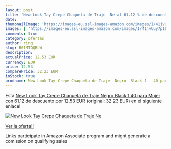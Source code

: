 ```yaml
---
layout: post
title: 'New Look Tay Crepe Chaqueta de Traje  Ne al 61.12 % de descuento'
date: 
thumbnailImage: 'https://images-eu.ssl-images-amazon.com/images/I/41jvUuy7p1L._SL200_.jpg'
images: [ 'https://images-eu.ssl-images-amazon.com/images/I/41jvUuy7p1L._SL200_.jpg' ]
comments: true
category: ofertas
author: ring
slug: B01MTQQRLW
description:
actualPrice: 12.53 EUR
currency: EUR
price: 12.53
comparePrice: 32.23 EUR
inStock: true
prodname: New Look Tay Crepe Chaqueta de Traje  Negro  Black 1   40 para Mujer
---
```


Está [New Look Tay Crepe Chaqueta de Traje  Negro  Black 1   40 para Mujer](https://www.amazon.es/dp/B01MTQQRLW/?tag=tolees-21) con 61.12 de descuento por 12.53 EUR (original: 32.23 EUR) en el siguiente enlace!

[![New Look Tay Crepe Chaqueta de Traje  Ne](https://images-eu.ssl-images-amazon.com/images/I/41jvUuy7p1L._SL200_.jpg)](https://www.amazon.es/dp/B01MTQQRLW/?tag=tolees-21)

[Ver la oferta!!](https://www.amazon.es/dp/B01MTQQRLW/?tag=tolees-21)

Links participate in Amazon Associate program and might generate a comission on qualifying sales


